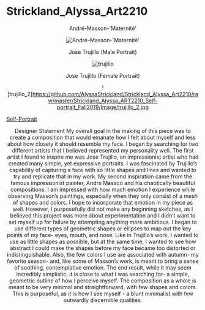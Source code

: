 # Strickland_Alyssa_Art2210

<div align=center>

André-Masson-'Maternité'

![André-Masson-'Maternité'](https://github.com/AlyssaStrickland/Strickland_Alyssa_Art2210/raw/master/Strickland_Alyssa_ART2210_Self-portrait_Fall2019/Image/André-Masson-'Maternité'.jpg)

<div align=left>

<div align=center>

Jose Trujillo (Male Portrait)

![trujillo](https://github.com/AlyssaStrickland/Strickland_Alyssa_Art2210/raw/master/Strickland_Alyssa_ART2210_Self-portrait_Fall2019/Image/trujillo.jpg)

<div align=left>

<div align=center>

Jose Trujillo (Female Portrait)

![trujillo_2]https://github.com/AlyssaStrickland/Strickland_Alyssa_Art2210/raw/master/Strickland_Alyssa_ART2210_Self-portrait_Fall2019/Image/trujillo_2.jpg

<div align=left>

[Self-Portrait](https://alyssastrickland.github.io/Strickland_Alyssa_Art2210/Strickland_Alyssa_ART2210_Self-portrait_Fall2019/Strickland_Alyssa_ART2210_Self-portrait_Fall2019.html)

<div align=center>
Designer Statement
My overall goal in the making of this piece was to create a composition that would emanate how I felt about myself and less about how closely it should resemble my face. I began by searching for two different artists that I believed represented my personality well. The first artist I found to inspire me was Jose Trujillo, an impressionist artist who had created many simple, yet expressive portraits. I was fascinated by Trujillo’s capability of capturing a face with so little shapes and lines and wanted to try and replicate that in my work. My second inspiration came from the famous impressionist painter, Andre Masson and his chaotically beautiful compositions. I am impressed with how much emotion I experience while observing Masson’s paintings, especially when they only consist of a mesh of shapes and colors. I hope to incorporate that emotion in my piece as well. However, I purposefully did not make any beginning sketches, as I believed this project was more about experimentation and I didn’t want to set myself up for failure by attempting anything more ambitious.
I began to use different types of geometric shapes or ellipses to map out the key points of my face- eyes, mouth, and nose. Like in Trujillo’s work, I wanted to use as little shapes as possible, but at the same time, I wanted to see how abstract I could make the shapes before my face became too distorted or indistinguishable. Also, the few colors I use are associated with autumn- my favorite season- and, like some of Masson’s work, is meant to bring a sense of soothing, contemplative emotion.
The end result, while it may seem incredibly simplistic, it is close to what I was searching for- a simple, geometric outline of how I perceive myself. The composition as a whole is meant to be very minimal and straightforward, with few shapes and colors. This is purposeful, as it is how I see myself - a blunt minimalist with few outwardly discernible qualities.
<div align=left>
